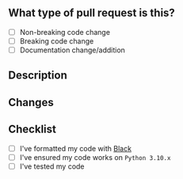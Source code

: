 ## What type of pull request is this?

<!-- Check whichever applies to your PR -->
- [ ] Non-breaking code change
- [ ] Breaking code change
- [ ] Documentation change/addition

## Description
<!-- Clearly and concisely describe what this PR is for, and why you feel it should be merged. -->


## Changes
<!-- - A bullet pointed list outlining the changes you have made -->


## Checklist

<!-- These are actions you **must** have taken, if you haven't, your PR will be rejected -->
- [ ] I've formatted my code with [Black](https://black.readthedocs.io/en/stable/)
- [ ] I've ensured my code works on `Python 3.10.x`
- [ ] I've tested my code

